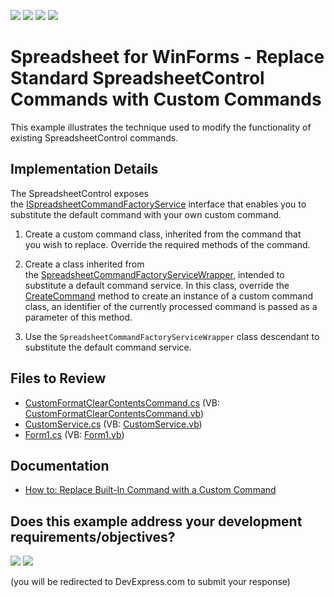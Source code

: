 <!-- default badges list -->
![](https://img.shields.io/endpoint?url=https://codecentral.devexpress.com/api/v1/VersionRange/128613902/24.2.1%2B)
[![](https://img.shields.io/badge/Open_in_DevExpress_Support_Center-FF7200?style=flat-square&logo=DevExpress&logoColor=white)](https://supportcenter.devexpress.com/ticket/details/T163272)
[![](https://img.shields.io/badge/📖_How_to_use_DevExpress_Examples-e9f6fc?style=flat-square)](https://docs.devexpress.com/GeneralInformation/403183)
[![](https://img.shields.io/badge/💬_Leave_Feedback-feecdd?style=flat-square)](#does-this-example-address-your-development-requirementsobjectives)
<!-- default badges end -->

# Spreadsheet for WinForms - Replace Standard SpreadsheetControl Commands with Custom Commands

This example illustrates the technique used to modify the functionality of existing SpreadsheetControl commands.

## Implementation Details

The SpreadsheetControl exposes the [ISpreadsheetCommandFactoryService](https://docs.devexpress.com/OfficeFileAPI/DevExpress.XtraSpreadsheet.Services.ISpreadsheetCommandFactoryService) interface that enables you to substitute the default command with your own custom command.

1. Create a custom command class, inherited from the command that you wish to replace. Override the required methods of the command.

2. Create a class inherited from the [SpreadsheetCommandFactoryServiceWrapper](https://docs.devexpress.com/OfficeFileAPI/DevExpress.XtraSpreadsheet.Services.SpreadsheetCommandFactoryServiceWrapper), intended to substitute a default command service. In this class, override the [CreateCommand](https://docs.devexpress.com/OfficeFileAPI/DevExpress.XtraSpreadsheet.Services.SpreadsheetCommandFactoryServiceWrapper.CreateCommand(DevExpress.XtraSpreadsheet.Commands.SpreadsheetCommandId)) method to create an instance of a custom command class, an identifier of the currently processed command is passed as a parameter of this method.

3. Use the `SpreadsheetCommandFactoryServiceWrapper` class descendant to substitute the default command service.

## Files to Review

* [CustomFormatClearContentsCommand.cs](./CS/SpreadsheetCustomCommand/CustomFormatClearContentsCommand.cs) (VB: [CustomFormatClearContentsCommand.vb](./VB/SpreadsheetCustomCommand/CustomFormatClearContentsCommand.vb))
* [CustomService.cs](./CS/SpreadsheetCustomCommand/CustomService.cs) (VB: [CustomService.vb](./VB/SpreadsheetCustomCommand/CustomService.vb))
* [Form1.cs](./CS/SpreadsheetCustomCommand/Form1.cs) (VB: [Form1.vb](./VB/SpreadsheetCustomCommand/Form1.vb))

## Documentation

* [How to: Replace Built-In Command with a Custom Command](https://docs.devexpress.com/WindowsForms/18004/controls-and-libraries/spreadsheet/examples/commands/how-to-replace-built-in-command-with-a-custom-command)
<!-- feedback -->
## Does this example address your development requirements/objectives?

[<img src="https://www.devexpress.com/support/examples/i/yes-button.svg"/>](https://www.devexpress.com/support/examples/survey.xml?utm_source=github&utm_campaign=winforms-spreadsheet-replace-standard-command-with-custom-command&~~~was_helpful=yes) [<img src="https://www.devexpress.com/support/examples/i/no-button.svg"/>](https://www.devexpress.com/support/examples/survey.xml?utm_source=github&utm_campaign=winforms-spreadsheet-replace-standard-command-with-custom-command&~~~was_helpful=no)

(you will be redirected to DevExpress.com to submit your response)
<!-- feedback end -->
